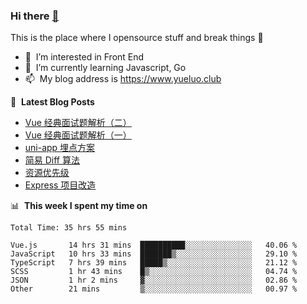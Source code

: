 ### Hi there <a href="https://www.yueluo.club/"> 👋 </a>
This is the place where I opensource stuff and break things :rofl:

- 👀 &nbsp;I’m interested in Front End
- 🌱 &nbsp;I’m currently learning Javascript, Go
- 📫 &nbsp;My blog address is https://www.yueluo.club

📕 &nbsp;**Latest Blog Posts**

<!-- BLOG-POST-LIST:START -->
- [Vue 经典面试题解析（二）](https://www.yueluo.club/detail?articleId=62aa74a7106aa1400faa2756)
- [Vue 经典面试题解析（一）](https://www.yueluo.club/detail?articleId=62aa71ec106aa1400faa26fb)
- [uni-app 埋点方案](https://www.yueluo.club/detail?articleId=62a98ef5106aa1400faa2012)
- [简易 Diff 算法](https://www.yueluo.club/detail?articleId=62a89ef0106aa1400faa1928)
- [资源优先级](https://www.yueluo.club/detail?articleId=62a452e18e159c5c8f5e318c)
- [Express 项目改造](https://www.yueluo.club/detail?articleId=62a3f37f8e159c5c8f5e2d97)
<!-- BLOG-POST-LIST:END -->

📊 &nbsp;**This week I spent my time on**

<!--START_SECTION:waka-->

```text
Total Time: 35 hrs 55 mins

Vue.js       14 hrs 31 mins  ██████████░░░░░░░░░░░░░░░   40.06 %
JavaScript   10 hrs 33 mins  ███████▒░░░░░░░░░░░░░░░░░   29.10 %
TypeScript   7 hrs 39 mins   █████▒░░░░░░░░░░░░░░░░░░░   21.12 %
SCSS         1 hr 43 mins    █▒░░░░░░░░░░░░░░░░░░░░░░░   04.74 %
JSON         1 hr 2 mins     ▓░░░░░░░░░░░░░░░░░░░░░░░░   02.86 %
Other        21 mins         ▒░░░░░░░░░░░░░░░░░░░░░░░░   00.97 %
```

<!--END_SECTION:waka-->